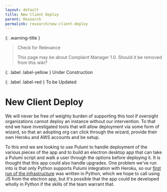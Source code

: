```yaml
---
layout: default
title: New Client Deploy
parent: Research
permalink: research/new-client-deploy
---
```


{: .warning-title }
> Check for Relevance
>
> This page may be about Complaint Manager 1.0. Should it be removed from this wiki?

{: .label .label-yellow }
Under Construction

{: .label .label-red }
To be Updated

# New Client Deploy

We will never be free of weighty burden of supporting this tool if oversight organizations cannot deploy an instance without our intervention. To that end we have investigated tools that will allow deployment via some form of wizard, so that an adopting org can click through the wizard, provide their own Heroku and AWS accounts and be setup.

To this end we are looking to use Pulumi to handle deployment of the various pieces of the app and to build an electron desktop app that can take a Pulumi script and walk a user through the options before deploying it. It is thought that this app could also handle upgrades. One problem we've run into is that only Python supports Pulumi integration with Heroku, so our [first run of the infrastructure](https://github.com/PublicDataWorks/cm-pulumi) was written in Python, which we hope to call using JS from the electron app, but it's possible that the app could be developed wholly in Python if the skills of the team warrant that.
